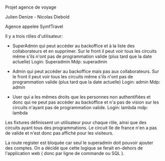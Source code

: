 Projet agence de voyage

Julien Denize - Nicolas Diebold

Agence appelée SymfTravel

Il y a trois rôles d'utilisateur:

- SuperAdmin qui peut accéder au backoffice et à la liste des collaborateurs et en supprimer. Sur le front il peut voir tous les circuits même s'ils n'ont pas de programmation valide (plus tard que la date actuelle)
Login: Superadmin
Mdp: superadmin

- Admin qui peut accéder au backoffice mais pas aux collaborateurs. Sur le front il peut voir tous les circuits même s'ils n'ont pas de programmation valide (plus tard que la date actuelle)
Login: admin
Mdp: admin

- User qui a les mêmes droits que les personnes non authentifiées et donc qui ne peut pas accéder au backoffice et n'a pas de vision sur les circuits n'ayant pas de programmation valide.
Login: lambda
mdp: lambda


Les fixtures définissent un utilisateur pour chaque rôle, ainsi que des circuits ayant tous des programmations. Le circuit Ile de france n'en a pas de valide et n'est donc pas affiché pour les visiteurs.

La route register est bloquée car seul le superadmin doit pouvoir ajouter des comptes. On a décidé que cette logique se ferait en-dehors de l'application web ( donc par ligne de commande ou SQL ).